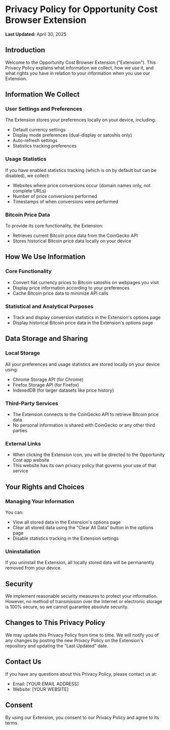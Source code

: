 # Privacy Policy for Opportunity Cost Browser Extension

**Last Updated:** April 30, 2025

## Introduction

Welcome to the Opportunity Cost Browser Extension ("Extension"). This Privacy Policy explains what information we collect, how we use it, and what rights you have in relation to your information when you use our Extension.

## Information We Collect

### User Settings and Preferences
The Extension stores your preferences locally on your device, including:
- Default currency settings
- Display mode preferences (dual-display or satoshis only)
- Auto-refresh settings
- Statistics tracking preferences

### Usage Statistics
If you have enabled statistics tracking (which is on by default but can be disabled), we collect:
- Websites where price conversions occur (domain names only, not complete URLs)
- Number of price conversions performed
- Timestamps of when conversions were performed

### Bitcoin Price Data
To provide its core functionality, the Extension:
- Retrieves current Bitcoin price data from the CoinGecko API
- Stores historical Bitcoin price data locally on your device

## How We Use Information

### Core Functionality
- Convert fiat currency prices to Bitcoin satoshis on webpages you visit
- Display price information according to your preferences
- Cache Bitcoin price data to minimize API calls

### Statistical and Analytical Purposes
- Track and display conversion statistics in the Extension's options page
- Display historical Bitcoin price data in the Extension's options page

## Data Storage and Sharing

### Local Storage
All your preferences and usage statistics are stored locally on your device using:
- Chrome Storage API (for Chrome)
- Firefox Storage API (for Firefox)
- IndexedDB (for larger datasets like price history)

### Third-Party Services
- The Extension connects to the CoinGecko API to retrieve Bitcoin price data
- No personal information is shared with CoinGecko or any other third parties

### External Links
- When clicking the Extension icon, you will be directed to the Opportunity Cost app website
- This website has its own privacy policy that governs your use of that service

## Your Rights and Choices

### Managing Your Information
You can:
- View all stored data in the Extension's options page
- Clear all stored data using the "Clear All Data" button in the options page
- Disable statistics tracking in the Extension settings

### Uninstallation
If you uninstall the Extension, all locally stored data will be permanently removed from your device.

## Security

We implement reasonable security measures to protect your information. However, no method of transmission over the Internet or electronic storage is 100% secure, so we cannot guarantee absolute security.

## Changes to This Privacy Policy

We may update this Privacy Policy from time to time. We will notify you of any changes by posting the new Privacy Policy on the Extension's repository and updating the "Last Updated" date.

## Contact Us

If you have any questions about this Privacy Policy, please contact us at:
- Email: [YOUR EMAIL ADDRESS]
- Website: [YOUR WEBSITE]

## Consent

By using our Extension, you consent to our Privacy Policy and agree to its terms.